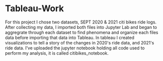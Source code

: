 # Tableau-Work

For this project I chose two datasets, SEPT 2020 & 2021 citi bikes ride logs. After collecting my data, I imported both files into Jupyter Lab and began to aggregrate through each dataset to find phenomena and organize each files data before importing that data into Tableau. In tableau I created visualizations to tell a story of the changes in 2020's ride data, and 2021's ride data. I've uploaded the jupyter notebook holding all code used to perform my analysis, it is called citibikes_notebook.  

